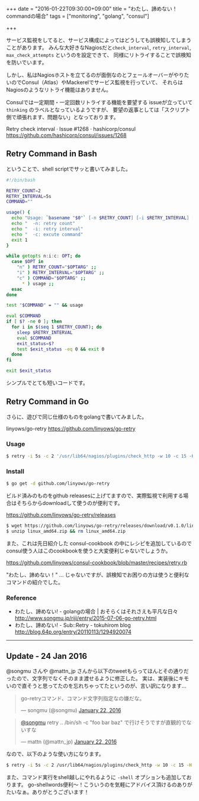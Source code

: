 +++
date = "2016-01-22T09:30:00+09:00"
title = "わたし、諦めない！commandの場合"
tags = ["monitoring", "golang", "consul"]

+++

サービス監視をしてると、サービス構成によってはどうしても誤検知してしまうことがあります。
みんな大好きなNagiosだと`check_interval`, `retry_interval`, `max_check_attempts` というのを設定できて、
同様にリトライすることで誤検知を防いでいます。

しかし、私はNagiosホストを立てるのが面倒なのとフェールオーバーがやりたいのでConsul（Atlas）やMackerelでサービス監視を行っていて、
それらはNagiosのようなリトライ機能はありません。

Consulでは一定期間・一定回数リトライする機能を要望する issueが立っていて`thinking` のラベルとなっているようですが、
要望の返事としては「スクリプト側で頑張れます、問題ない」となっております。

Retry check interval · Issue #1268 · hashicorp/consul
https://github.com/hashicorp/consul/issues/1268

Retry Command in Bash
---------------------

ということで、shell scriptでサッと書いてみました。

```sh
#!/bin/bash

RETRY_COUNT=2
RETRY_INTERVAL=5s
COMMAND=""

usage() {
  echo "Usage: `basename "$0"` [-n $RETRY_COUNT] [-i $RETRY_INTERVAL] [-c]" 1>&2
  echo "  -n: retry count"
  echo "  -i: retry interval"
  echo "  -c: excute command"
  exit 1
}

while getopts n:i:c: OPT; do
  case $OPT in
    "n" ) RETRY_COUNT="$OPTARG" ;;
    "i" ) RETRY_INTERVAL="$OPTARG" ;;
    "c" ) COMMAND="$OPTARG" ;;
      * ) usage ;;
  esac
done

test "$COMMAND" = "" && usage

eval $COMMAND
if [ $? -ne 0 ]; then
  for i in $(seq 1 $RETRY_COUNT); do
    sleep $RETRY_INTERVAL
    eval $COMMAND
    exit_status=$?
    test $exit_status -eq 0 && exit 0
  done
fi

exit $exit_status
```

シンプルでとても短いコードです。

Retry Command in Go
-------------------

さらに、遊びで同じ仕様のものをgolangで書いてみました。

linyows/go-retry
https://github.com/linyows/go-retry

### Usage

```sh
$ retry -i 5s -c 2 '/usr/lib64/nagios/plugins/check_http -w 10 -c 15 -H localhost'
```

### Install

```sh
$ go get -d github.com/linyows/go-retry
```

ビルド済みのものをgithub releasesに上げてますので、実際監視で利用する場合はそちらからdownloadして使うのが便利です。

https://github.com/linyows/go-retry/releases

```sh
$ wget https://github.com/linyows/go-retry/releases/download/v0.1.0/linux_amd64.zip
$ unzip linux_amd64.zip && rm linux_amd64.zip
```

また、これは先日紹介した consul-cookbook の中にレシピを追加しているので consul使う人はこのcookbookを使うと大変便利じゃないでしょうか。

https://github.com/linyows/consul-cookbook/blob/master/recipes/retry.rb

"わたし、諦めない！" ... じゃないですが、誤検知でお困りの方は使うと便利なコマンドの紹介でした。

### Reference

- わたし、諦めない! - golangの場合 | おそらくはそれさえも平凡な日々  
    http://www.songmu.jp/riji/entry/2015-07-06-go-retry.html
- わたし、諦めない! - Sub::Retry - tokuhirom blog  
    http://blog.64p.org/entry/20110113/1294920074

- - -

Update - 24 Jan 2016
--------------------

@songmu さんや @mattn_jp さんから以下のtweetもらってほんとその通りだったので、文字列でなくそのまま渡せるように修正した。
実は、実装後にキモいので直そうと思ってたのを忘れちゃってたというのが、言い訳になります...

<blockquote class="twitter-tweet" data-lang="en">
    <p lang="ja" dir="ltr">go-retryコマンド、コマンド文字列指定なの嫌だな。</p>
    &mdash; songmu (@songmu) <a href="https://twitter.com/songmu/status/690367169012568065">January 22, 2016</a>
</blockquote>

<script async src="//platform.twitter.com/widgets.js" charset="utf-8"></script>
<blockquote class="twitter-tweet" data-lang="en">
    <p lang="ja" dir="ltr">
    <a href="https://twitter.com/songmu">@songmu</a> retry .. /bin/sh -c &quot;foo bar baz&quot; で行けそうですが直観的でないすな</p> &mdash; mattn (@mattn_jp) <a href="https://twitter.com/mattn_jp/status/690373524700135425">January 22, 2016</a>
</blockquote>
<script async src="//platform.twitter.com/widgets.js" charset="utf-8"></script>

なので、以下のような使い方になります。

```sh
$ retry -i 5s -c 2 /usr/lib64/nagios/plugins/check_http -w 10 -c 15 -H localhost
```

また、コマンド実行をshell越しにやれるように `-shell` オプションも追加しております。
go-shellwords便利〜！こういうのを気軽にアドバイス頂けるのありがたいなぁ。ありがとうございます！
